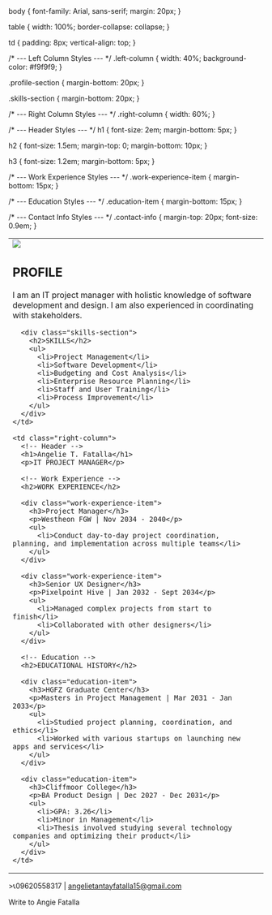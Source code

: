 <!DOCTYPE html>
<html>
<head>
<title>Angelie T. Fatalla - IT Project Manager</title>
<style>
  profile pic
  {
    widht: 150;
    hieght: 150;
    }
</style>
body {
  font-family: Arial, sans-serif;
  margin: 20px;
}

table {
  width: 100%;
  border-collapse: collapse;
}

td {
  padding: 8px;
  vertical-align: top;
}

/* --- Left Column Styles --- */
.left-column {
  width: 40%;
  background-color: #f9f9f9;
}

.profile-section {
  margin-bottom: 20px;
}

.skills-section {
  margin-bottom: 20px;
}

/* --- Right Column Styles --- */
.right-column {
  width: 60%;
}

/* --- Header Styles --- */
h1 {
  font-size: 2em;
  margin-bottom: 5px;
}

h2 {
  font-size: 1.5em;
  margin-top: 0;
  margin-bottom: 10px;
}

h3 {
  font-size: 1.2em;
  margin-bottom: 5px;
}

/* --- Work Experience Styles --- */
.work-experience-item {
  margin-bottom: 15px;
}

/* --- Education Styles --- */
.education-item {
  margin-bottom: 15px;
}

/* --- Contact Info Styles --- */
.contact-info {
  margin-top: 20px;
  font-size: 0.9em;
}
</style>
</head>
<body>

<table>
  <tr>
    <td class="left-column">
      <div class="profile-section">
        <img src="ecaebfe5-ceb0-4487-810f-4e3812dfe7ab.jpg alt="Angelie" class="profile-pic">
        <h2>PROFILE</h2>
        <p>I am an IT project manager with holistic knowledge of software development and design. I am also experienced in coordinating with stakeholders.</p>
      </div>

      <div class="skills-section">
        <h2>SKILLS</h2>
        <ul>
          <li>Project Management</li>
          <li>Software Development</li>
          <li>Budgeting and Cost Analysis</li>
          <li>Enterprise Resource Planning</li>
          <li>Staff and User Training</li>
          <li>Process Improvement</li>
        </ul>
      </div>
    </td>

    <td class="right-column">
      <!-- Header -->
      <h1>Angelie T. Fatalla</h1>
      <p>IT PROJECT MANAGER</p>

      <!-- Work Experience -->
      <h2>WORK EXPERIENCE</h2>

      <div class="work-experience-item">
        <h3>Project Manager</h3>
        <p>Westheon FGW | Nov 2034 - 2040</p>
        <ul>
          <li>Conduct day-to-day project coordination, planning, and implementation across multiple teams</li>
        </ul>
      </div>

      <div class="work-experience-item">
        <h3>Senior UX Designer</h3>
        <p>Pixelpoint Hive | Jan 2032 - Sept 2034</p>
        <ul>
          <li>Managed complex projects from start to finish</li>
          <li>Collaborated with other designers</li>
        </ul>
      </div>

      <!-- Education -->
      <h2>EDUCATIONAL HISTORY</h2>

      <div class="education-item">
        <h3>HGFZ Graduate Center</h3>
        <p>Masters in Project Management | Mar 2031 - Jan 2033</p>
        <ul>
          <li>Studied project planning, coordination, and ethics</li>
          <li>Worked with various startups on launching new apps and services</li>
        </ul>
      </div>

      <div class="education-item">
        <h3>Cliffmoor College</h3>
        <p>BA Product Design | Dec 2027 - Dec 2031</p>
        <ul>
          <li>GPA: 3.26</li>
          <li>Minor in Management</li>
          <li>Thesis involved studying several technology companies and optimizing their product</li>
        </ul>
      </div>
    </td>
  </tr>
</table>
<div class="contact-info">
  <p>>📞09620558317 | <a href="✉️mailto:angelietantayfatalla15@gmail.com">angelietantayfatalla15@gmail.com</a></p>
</div>
</body>
</html>
Write to Angie Fatalla
